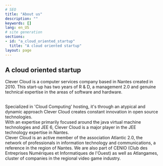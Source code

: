 ```yaml
---
# SEO
title: "About us"
description: ""
keywords: []
lang: en_US
# site generation
sections:
- id: "a_cloud_oriented_startup"
  title: "A cloud oriented startup"
layout: page
---
```


## A cloud oriented startup

Clever Cloud is a computer services company based in Nantes created in 2010. This start-up has two years of R & D, a management 2.0 and genuine technical expertise in the areas of software and hardware.
  
<br/>
Specialized in 'Cloud Computing' hosting, it's through an atypical and dynamic approach Clever Cloud creates constant innovation in open source technologies.  
  
<br/>
With an expertise primarily focused around the java virtual machine technologies and JEE 6, Clever Cloud is a major player in the JEE technology expertise in Nantes.   
<br/>
Clever Cloud is an active member of the association Atlantic 2.0, the network of professionals in information technology and communications, a reference in the region of Nantes. We are also part of CENIO (Club des Entreprises Numériques et Informatiques de l'Ouest) as well as Atlangames, cluster of companies in the regional video game industry.  
